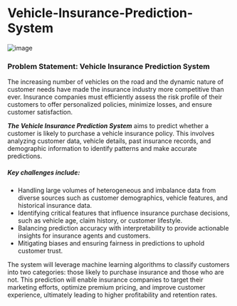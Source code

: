 # Vehicle-Insurance-Prediction-System
![image](https://github.com/user-attachments/assets/1ea8bdcf-9255-4536-9560-5e9f12360815)

### Problem Statement: Vehicle Insurance Prediction System
The increasing number of vehicles on the road and the dynamic nature of customer needs have made the insurance industry more competitive than ever. Insurance companies must efficiently assess the risk profile of their customers to offer personalized policies, minimize losses, and ensure customer satisfaction.

***The Vehicle Insurance Prediction System*** aims to predict whether a customer is likely to purchase a vehicle insurance policy. This involves analyzing customer data, vehicle details, past insurance records, and demographic information to identify patterns and make accurate predictions.

##### Key challenges include:

- Handling large volumes of heterogeneous and imbalance  data from diverse sources such as customer demographics, vehicle features, and historical insurance data.
- Identifying critical features that influence insurance purchase decisions, such as vehicle age, claim history, or customer lifestyle.
- Balancing prediction accuracy with interpretability to provide actionable insights for insurance agents and customers.
- Mitigating biases and ensuring fairness in predictions to uphold customer trust.

The system will leverage machine learning algorithms to classify customers into two categories: those likely to purchase insurance and those who are not. This prediction will enable insurance companies to target their marketing efforts, optimize premium pricing, and improve customer experience, ultimately leading to higher profitability and retention rates.
